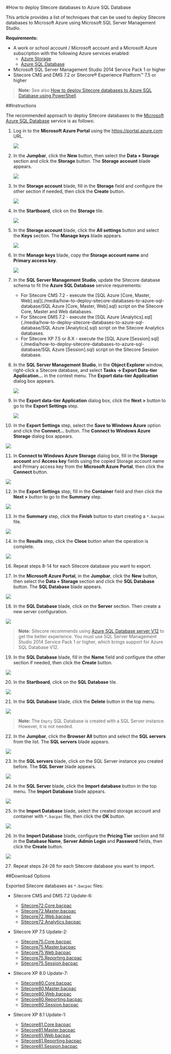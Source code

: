 #How to deploy Sitecore databases to Azure SQL Database

This article provides a list of techniques that can be used to deploy Sitecore databases to Microsoft Azure using Microsoft SQL Server Management Studio.

**Requirements:**
- A work or school account / Microsoft account and a Microsoft Azure subscription with the following Azure services enabled:
  - [Azure Storage](https://msdn.microsoft.com/en-us/library/azure/gg433040.aspx)
  - [Azure SQL Database](https://msdn.microsoft.com/en-us/library/azure/ee336279.aspx)
- Microsoft SQL Server Management Studio 2014 Service Pack 1 or higher
- Sitecore CMS and DMS 7.2 or Sitecore® Experience Platform™ 7.5 or higher

> **Note:** See also [How to deploy Sitecore databases to Azure SQL Database using PowerShell](https://github.com/olegburov/Sitecore-Azure-Content/blob/master/articles/how-to-deploy-sitecore-databases-to-azure-sql-database-using-powershell.md).

##Instructions

The recommended approach to deploy Sitecore databases to the [Microsoft Azure SQL Database](https://msdn.microsoft.com/en-us/library/azure/ee336279.aspx) service is as follows:

1. Log in to the **Microsoft Azure Portal** using the https://portal.azure.com URL.

   ![](./media/how-to-deploy-sitecore-databases-to-azure-sql-database/AzurePortal-Storage-01.png)

2. In the **Jumpbar**, click the **New** button, then select the **Data + Storage** section and click the **Storage** button. The **Storage account** blade appears.

   ![](./media/how-to-deploy-sitecore-databases-to-azure-sql-database/AzurePortal-Storage-02.png)

3. In the **Storage account** blade, fill in the **Storage** field and configure the other section if needed, then click the **Create** button. 

   ![](./media/how-to-deploy-sitecore-databases-to-azure-sql-database/AzurePortal-Storage-03.png)

4. In the **Startboard**, click on the **Storage** tile.

   ![](./media/how-to-deploy-sitecore-databases-to-azure-sql-database/AzurePortal-Storage-04.png)

5. In the **Storage account** blade, click the **All settings** button and select the **Keys** section. The **Manage keys** blade appears.

   ![](./media/how-to-deploy-sitecore-databases-to-azure-sql-database/AzurePortal-Storage-05.png)

6. In the **Manage keys** blade, copy the **Storage account name** and **Primary access key**.

   ![](./media/how-to-deploy-sitecore-databases-to-azure-sql-database/AzurePortal-Storage-06.png)

7. In the **SQL Server Management Studio**, update the Sitecore database schema to fit the **Azure SQL Database** service requirements:
   - For Sitecore CMS 7.2 - execute the [SQL Azure \[Core, Master, Web\].sql](./media/how-to-deploy-sitecore-databases-to-azure-sql-database/SQL Azure [Core, Master, Web].sql) script on the Sitecore Core, Master and Web databases.
   - For Sitecore DMS 7.2 - execute the [SQL Azure \[Analytics\].sql](./media/how-to-deploy-sitecore-databases-to-azure-sql-database/SQL Azure [Analytics].sql) script on the Sitecore Analytics databases.
   - For Sitecore XP 7.5 or 8.X - execute the [SQL Azure [Session].sql](./media/how-to-deploy-sitecore-databases-to-azure-sql-database/SQL Azure [Session].sql) script on the Sitecore Session database.   
   
8. In the **SQL Server Management Studio**, in the **Object Explorer** window, right-click a Sitecore database, and select **Tasks -> Export Data-tier Application...** in the context menu. The **Export data-tier Application** dialog box appears. 

   ![](./media/how-to-deploy-sitecore-databases-to-azure-sql-database/SSMS-01.png)

9. In the **Export data-tier Application** dialog box, click the **Next >** button to go to the **Export Settings** step. 

   ![](./media/how-to-deploy-sitecore-databases-to-azure-sql-database/SSMS-02.png)

10. In the **Export Settings** step, select the **Save to Windows Azure** option and click the **Connect...** button. The **Connect to Windows Azure Storage** dialog box appears.

   ![](./media/how-to-deploy-sitecore-databases-to-azure-sql-database/SSMS-03.png)

11. In **Connect to Windows Azure Storage** dialog box, fill in the **Storage account** and **Access key** fields using the copied Storage account name and Primary access key from the **Microsoft Azure Portal**, then click the **Connect** button.

   ![](./media/how-to-deploy-sitecore-databases-to-azure-sql-database/SSMS-04.png)

12. In the **Export Settings** step, fill in the **Container** field and then click the **Next >** button to go to the **Summary** step. 

   ![](./media/how-to-deploy-sitecore-databases-to-azure-sql-database/SSMS-05.png)

13. In the **Summary** step, click the **Finish** button to start creating a `*.bacpac` file. 

   ![](./media/how-to-deploy-sitecore-databases-to-azure-sql-database/SSMS-06.png)

14. In the **Results** step, click the **Close** button when the operation is complete. 

   ![](./media/how-to-deploy-sitecore-databases-to-azure-sql-database/SSMS-07.png)

16. Repeat steps 8-14 for each Sitecore database you want to export.

17. In the **Microsoft Azure Portal**, in the **Jumpbar**, click the **New** button, then select the **Data + Storage** section and click the **SQL Database** button. The **SQL Database** blade appears. 

   ![](./media/how-to-deploy-sitecore-databases-to-azure-sql-database/AzurePortal-SQL-02.png)

18. In the **SQL Database** blade, click on the **Server** section. Then create a new server configuration. 

  ![](./media/how-to-deploy-sitecore-databases-to-azure-sql-database/AzurePortal-SQL-03.png)
  
  > **Note:** Sitecore recommends using [Azure SQL Database server V12](http://azure.microsoft.com/en-us/documentation/articles/sql-database-v12-whats-new/) to get the better experience. You must use SQL Server Management Studio 2014 Service Pack 1 or higher, which brings support for Azure SQL Database V12. 

19. In the **SQL Database** blade, fill in the **Name** field and configure the other section if needed, then click the **Create** button.

  ![](./media/how-to-deploy-sitecore-databases-to-azure-sql-database/AzurePortal-SQL-04.png)

20. In the **Startboard**, click on the **SQL Database** tile.

  ![](./media/how-to-deploy-sitecore-databases-to-azure-sql-database/AzurePortal-SQL-05.png)

21. In the **SQL Database** blade, click the **Delete** button in the top menu.

  ![](./media/how-to-deploy-sitecore-databases-to-azure-sql-database/AzurePortal-SQL-06.png)
  
  > **Note:** The `Empty` SQL Database is created with a SQL Server instance. However, it is not needed. 

22. In the **Jumpbar**, click the **Browser All** button and select the **SQL servers** from the list. The **SQL servers** blade appears.

  ![](./media/how-to-deploy-sitecore-databases-to-azure-sql-database/AzurePortal-SQL-07.png)

23. In the **SQL servers** blade, click on the SQL Server instance you created before. The **SQL Server** blade appears.

  ![](./media/how-to-deploy-sitecore-databases-to-azure-sql-database/AzurePortal-SQL-08.png)

24. In the **SQL Server** blade, click the **Import database** button in the top menu. The **Import Database** blade appears.

  ![](./media/how-to-deploy-sitecore-databases-to-azure-sql-database/AzurePortal-SQL-09.png)

25. In the **Import Database** blade, select the created storage account and container with `*.bacpac` file, then click the **OK** button.

  ![](./media/how-to-deploy-sitecore-databases-to-azure-sql-database/AzurePortal-SQL-10.png)

26. In the **Import Database** blade, configure the **Pricing Tier** section and fill in the **Database Name**, **Server Admin Login** and **Password** fields, then click the **Create** button.

  ![](./media/how-to-deploy-sitecore-databases-to-azure-sql-database/AzurePortal-SQL-11.png)

27. Repeat steps 24-26 for each Sitecore database you want to import.

##Download Options

Exported Sitecore databases as `*.bacpac` files:

- Sitecore CMS and DMS 7.2 Update-6:
  + [Sitecore72.Core.bacpac](./media/how-to-deploy-sitecore-databases-to-azure-sql-database/Sitecore72.Core.bacpac)
  + [Sitecore72.Master.bacpac](./media/how-to-deploy-sitecore-databases-to-azure-sql-database/Sitecore72.Master.bacpac)
  + [Sitecore72.Web.bacpac](./media/how-to-deploy-sitecore-databases-to-azure-sql-database/Sitecore72.Web.bacpac)
  + [Sitecore72.Analytics.bacpac](./media/how-to-deploy-sitecore-databases-to-azure-sql-database/Sitecore72.Analytics.bacpac)

- Sitecore XP 7.5 Update-2:
  + [Sitecore75.Core.bacpac](./media/how-to-deploy-sitecore-databases-to-azure-sql-database/Sitecore75.Core.bacpac)
  + [Sitecore75.Master.bacpac](./media/how-to-deploy-sitecore-databases-to-azure-sql-database/Sitecore75.Master.bacpac)
  + [Sitecore75.Web.bacpac](./media/how-to-deploy-sitecore-databases-to-azure-sql-database/Sitecore75.Web.bacpac)
  + [Sitecore75.Reporting.bacpac](./media/how-to-deploy-sitecore-databases-to-azure-sql-database/Sitecore75.Reporting.bacpac)
  + [Sitecore75.Session.bacpac](./media/how-to-deploy-sitecore-databases-to-azure-sql-database/Sitecore75.Session.bacpac)

- Sitecore XP 8.0 Update-7:
  + [Sitecore80.Core.bacpac](./media/how-to-deploy-sitecore-databases-to-azure-sql-database/Sitecore80.Core.bacpac)
  + [Sitecore80.Master.bacpac](./media/how-to-deploy-sitecore-databases-to-azure-sql-database/Sitecore80.Master.bacpac)
  + [Sitecore80.Web.bacpac](./media/how-to-deploy-sitecore-databases-to-azure-sql-database/Sitecore80.Web.bacpac)
  + [Sitecore80.Reporting.bacpac](./media/how-to-deploy-sitecore-databases-to-azure-sql-database/Sitecore80.Reporting.bacpac)
  + [Sitecore80.Session.bacpac](./media/how-to-deploy-sitecore-databases-to-azure-sql-database/Sitecore80.Session.bacpac)
  
- Sitecore XP 8.1 Update-1:
  + [Sitecore81.Core.bacpac](./media/how-to-deploy-sitecore-databases-to-azure-sql-database/Sitecore81.Core.bacpac)
  + [Sitecore81.Master.bacpac](./media/how-to-deploy-sitecore-databases-to-azure-sql-database/Sitecore81.Master.bacpac)
  + [Sitecore81.Web.bacpac](./media/how-to-deploy-sitecore-databases-to-azure-sql-database/Sitecore81.Web.bacpac)
  + [Sitecore81.Reporting.bacpac](./media/how-to-deploy-sitecore-databases-to-azure-sql-database/Sitecore81.Reporting.bacpac)
  + [Sitecore81.Session.bacpac](./media/how-to-deploy-sitecore-databases-to-azure-sql-database/Sitecore81.Session.bacpac)